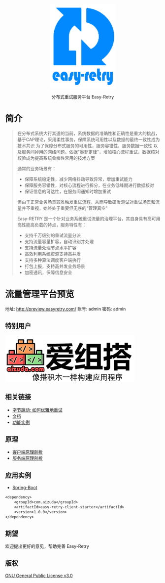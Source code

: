 

<p align="center">
  <a href="https://gitee.com/aizuda/easy-retry">
   <img alt="Easy-Retry-Logo" src="doc/images/logo.png">
  </a>
</p>

<p align="center">
     分布式重试服务平台 Easy-Retry
</p>


# 简介
>在分布式系统大行其道的当前，系统数据的准确性和正确性是重大的挑战，基于CAP理论，采用柔性事务，保障系统可用性以及数据的最终一致性成为技术共识
>为了保障分布式服务的可用性，服务容错性，服务数据一致性 以及服务间掉用的网络问题。依据"墨菲定律"，增加核心流程重试，数据核对校验成为提高系统鲁棒性常用的技术方案
>
> 通常的业务场景有： 
> + 保障系统稳定性，减少网络抖动导致异常，增加重试能力
>+ 保障服务容错性，对核心流程进行拆分，在业务低峰期进行数据核对
>+ 保证信息的可达性，在服务间通知时增加重试
> 
> 但由于正常业务场景较难触发重试流程，从而导致研发测试对重试场景和流量并不重视，始终处于重要但无序的"管理真空"
>
>Easy-RETRY 是一个针对业务系统重试流量的治理平台，其自身具有高可用高性能高负载的特点，服务特性有：
> + 支持千万级别的重试流量分派
> + 支持流量容量扩容，自动识别并处理
> + 支持流量处理节点水平扩容
> + 高效利用系统资源支持高并发
> + 支持多种算法调度客户端执行
> + 打包上报，支持高并发业务场景
> + 加密通讯，保障信息安全

# 流量管理平台预览
地址: <http://preview.easyretry.com/>
账号: admin
密码: admin

## 特别用户
<a href="http://aizuda.com/?from=mp">![aizuda.png](doc/images/aizuda.png)</a>

## 相关链接
- [字节跳动: 如何优雅地重试](https://juejin.cn/post/6914091859463634951)
- [文档](http://easyretry.byteblogs.com/pages/a2f161/)
- [功能实例](http://easyretry.byteblogs.com/pages/960e25/)
## 原理
- [客户端原理剖析](https://gitee.com/aizuda/easy-retry/tree/dev/example)
- [服务端原理剖析](https://gitee.com/aizuda/easy-retry/tree/dev/example)

## 应用实例
- [Spring-Boot](https://gitee.com/aizuda/easy-retry/tree/dev/example)

```
<dependency>
    <groupId>com.aizuda</groupId>
    <artifactId>easy-retry-client-starter</artifactId>
    <version>1.0.0</version>
</dependency>
```

## 期望
欢迎提出更好的意见，帮助完善 Easy-Retry

## 版权
[GNU General Public License v3.0](https://gitee.com/aizuda/easy-retry/blob/0.0.4.3/LICENSE)
